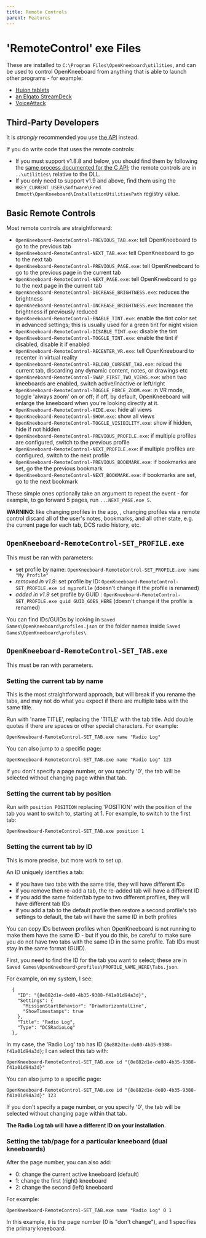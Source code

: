 ```yaml
---
title: Remote Controls
parent: Features
---
```


# 'RemoteControl' exe Files

These are installed to `C:\Program Files\OpenKneeboard\utilities`, and can be used to control OpenKneeboard from anything that is able to launch other programs - for example:

- [Huion tablets](../how-to/huion.md)
- [an Elgato StreamDeck](./streamdeck.md)
- [VoiceAttack](./voice-attack.md)

## Third-Party Developers

It is *strongly* recommended you use [the API](../api/index.md) instead.

If you do write code that uses the remote controls:
- If you must support v1.8.8 and below, you should find them by following the [same process documented for the C API](../api/c.md#locating-the-dll); the remote controls are in `..\utilities\` relative to the DLL.
- If you only need to support v1.9 and above, find them using the `HKEY_CURRENT_USER\Software\Fred Emmott\OpenKneeboard\InstallationUtilitiesPath` registry value.

## Basic Remote Controls

Most remote controls are straightforward:

- `OpenKneeboard-RemoteControl-PREVIOUS_TAB.exe`: tell OpenKneeboard to go to the previous tab
- `OpenKneeboard-RemoteControl-NEXT_TAB.exe`: tell OpenKneeboard to go to the next tab
- `OpenKneeboard-RemoteControl-PREVIOUS_PAGE.exe`: tell OpenKneeboard to go to the previous page in the current tab
- `OpenKneeboard-RemoteControl-NEXT_PAGE.exe`: tell OpenKneeboard to go to the next page in the current tab
- `OpenKneeboard-RemoteControl-DECREASE_BRIGHTNESS.exe`: reduces the brightness
- `OpenKneeboard-RemoteControl-INCREASE_BRIGHTNESS.exe`: increases the brightness if previously reduced
- `OpenKneeboard-RemoteControl-ENABLE_TINT.exe`: enable the tint color set in advanced settings; this is usually used for a green tint for night vision
- `OpenKneeboard-RemoteControl-DISABLE_TINT.exe`: disable the tint
- `OpenKneeboard-RemoteControl-TOGGLE_TINT.exe`: enable the tint if disabled, disable it if enabled
- `OpenKneeboard-RemoteControl-RECENTER_VR.exe`: tell OpenKneeboard to recenter in virtual reality
- `OpenKneeboard-RemoteControl-RELOAD_CURRENT_TAB.exe`: reload the current tab, discarding any dynamic content, notes, or drawings etc
- `OpenKneeboard-RemoteControl-SWAP_FIRST_TWO_VIEWS.exe`: when two kneeboards are enabled, switch active/inactive or left/right
- `OpenKneeboard-RemoteControl-TOGGLE_FORCE_ZOOM.exe`: in VR mode, toggle 'always zoom' on or off; if off, by default, OpenKneeboard will enlarge the kneeboard when you're looking directly at it.
- `OpenKneeboard-RemoteControl-HIDE.exe`: hide all views
- `OpenKneeboard-RemoteControl-SHOW.exe`: show all views
- `OpenKneeboard-RemoteControl-TOGGLE_VISIBILITY.exe`: show if hidden, hide if not hidden
- `OpenKneeboard-RemoteControl-PREVIOUS_PROFILE.exe`: if multiple profiles are configured, switch to the previous profile
- `OpenKneeboard-RemoteControl-NEXT_PROFILE.exe`: if multiple profiles are configured, switch to the next profile
- `OpenKneeboard-RemoteControl-PREVIOUS_BOOKMARK.exe`: if bookmarks are set, go the the previous bookmark
- `OpenKneeboard-RemoteControl-NEXT_BOOKMARK.exe`: if bookmarks are set, go to the next bookmark

These simple ones optionally take an argument to repeat the event - for example, to go forward 5 pages, run `...NEXT_PAGE.exe 5`.

**WARNING**: like changing profiles in the app, , changing profiles via a remote control discard all of the user's notes, bookmarks, and all other state, e.g. the current page for each tab, DCS radio history, etc.

## `OpenKneeboard-RemoteControl-SET_PROFILE.exe`

This must be ran with parameters:

- set profile by name: `OpenKneeboard-RemoteControl-SET_PROFILE.exe name "My Profile"`
- *removed in v1.9*: set profile by ID: `OpenKneeboard-RemoteControl-SET_PROFILE.exe id myprofile` (doesn't change if the profile is renamed)
- *added in v1.9* set profile by GUID : `OpenKneeboard-RemoteControl-SET_PROFILE.exe guid GUID_GOES_HERE` (doesn't change if the profile is renamed)


You can find IDs/GUIDs by looking in `Saved Games\OpenKneeboard\profiles.json` or the folder names inside `Saved Games\OpenKneeboard\profiles\`.

## `OpenKneeboard-RemoteControl-SET_TAB.exe`

This must be ran with parameters.

### Setting the current tab by name

This is the most straightforward approach, but will break if you rename the tabs, and may not do what you expect if there are multiple tabs with the same title.

Run with 'name TITLE', replacing the 'TITLE' with the tab title. Add double quotes if there are spaces or other special characters. For example:

    OpenKneeboard-RemoteControl-SET_TAB.exe name "Radio Log"

You can also jump to a specific page:

    OpenKneeboard-RemoteControl-SET_TAB.exe name "Radio Log" 123

If you don't specify a page number, or you specify '0', the tab will be selected without changing page within that tab.

### Setting the current tab by position

Run with `position POSITION` replacing 'POSITION' with the position of the tab you want to switch to, starting at 1. For example, to switch to the first tab:

    OpenKneeboard-RemoteControl-SET_TAB.exe position 1

### Setting the current tab by ID

This is more precise, but more work to set up.

An ID uniquely identifies a tab:
- if you have two tabs with the same title, they will have different IDs
- if you remove then re-add a tab, the re-added tab will have a different ID
- if you add the same folder/tab type to two different profiles, they will have different tab IDs
- if you add a tab to the default profile then restore a second profile's tab settings to default, the tab will have the same ID in both profiles

You can copy IDs between profiles when OpenKneeboard is not running to make them have the same ID - but if you do this, be careful to make sure you do not have two tabs with the same ID in the same profile. Tab IDs must stay in the same format (GUID).

First, you need to find the ID for the tab you want to select; these are in `Saved Games\OpenKneeboard\profiles\PROFILE_NAME_HERE\Tabs.json`.

For example, on my system, I see:

```
  {
    "ID": "{8e882d1e-de80-4b35-9388-f41a01d94a3d}",
    "Settings": {
      "MissionStartBehavior": "DrawHorizontalLine",
      "ShowTimestamps": true
    },
    "Title": "Radio Log",
    "Type": "DCSRadioLog"
  },
```

In my case, the 'Radio Log' tab has ID `{8e882d1e-de80-4b35-9388-f41a01d94a3d}`; I can select this tab with:

    OpenKneeboard-RemoteControl-SET_TAB.exe id "{8e882d1e-de80-4b35-9388-f41a01d94a3d}"

You can also jump to a specific page:

    OpenKneeboard-RemoteControl-SET_TAB.exe id "{8e882d1e-de80-4b35-9388-f41a01d94a3d}" 123

If you don't specify a page number, or you specify '0', the tab will be selected without changing page within that tab.

**The Radio Log tab will have a different ID on your installation.**

### Setting the tab/page for a particular kneeboard (dual kneeboards)

After the page number, you can also add:

- 0: change the current active kneeboard (default)
- 1: change the first (right) kneeboard
- 2: change the second (left) kneeboard

For example:

    OpenKneeboard-RemoteControl-SET_TAB.exe name "Radio Log" 0 1

In this example, `0` is the page number (0 is "don't change"), and 1 specifies the primary kneeboard.